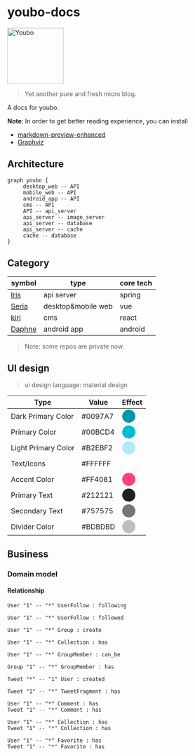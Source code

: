 # youbo-docs

<img src="https://github.com/happylrd/youbo-cms/blob/master/kiri/src/common/image/logo.png" width="128" style="max-width:100%;" alt="Youbo">

> Yet another pure and fresh micro blog.

A docs for youbo.

**Note**: In order to get better reading experience, you can install
- [markdown-preview-enhanced](https://github.com/shd101wyy/markdown-preview-enhanced)
- [Graphviz](http://www.graphviz.org/)

## Architecture

```viz
graph youbo {
     desktop_web -- API
     mobile_web -- API
     android_app -- API
     cms -- API
     API -- api_server
     api_server -- image_server
     api_server -- database
     api_server -- cache
     cache -- database
}
```

## Category

symbol | type | core tech
------ | ---- | ---
[Iris](https://github.com/happylrd/youbo-api)   | api server | spring
[Seria](https://github.com/happylrd/youbo-desktop)  | desktop&mobile web | vue
[kiri](https://github.com/happylrd/youbo-cms)   | cms | react
[Daphne](https://github.com/happylrd/youbo-android) | android app | android

> Note: some repos are private now.

## UI design

> ui design language: material design

Type                 | Value    | Effect
----                 | -----    | ------
Dark Primary Color   | #0097A7  | <div style="width:30px;height:30px;border-radius:50%;background-color:#0097A7"></div>
Primary Color        | #00BCD4  | <div style="width:30px;height:30px;border-radius:50%;background-color:#00BCD4"></div>
Light Primary Color  | #B2EBF2  | <div style="width:30px;height:30px;border-radius:50%;background-color:#B2EBF2"></div>
Text/Icons           | #FFFFFF  | <div style="width:30px;height:30px;border-radius:50%;background-color:#FFFFFF"></div>
Accent Color         | #FF4081  | <div style="width:30px;height:30px;border-radius:50%;background-color:#FF4081"></div>
Primary Text         | #212121  | <div style="width:30px;height:30px;border-radius:50%;background-color:#212121"></div>
Secondary Text       | #757575  | <div style="width:30px;height:30px;border-radius:50%;background-color:#757575"></div>
Divider Color        | #BDBDBD  | <div style="width:30px;height:30px;border-radius:50%;background-color:#BDBDBD"></div>


## Business

### Domain model

#### Relationship

```puml
User "1" -- "*" UserFollow : following

User "1" -- "*" UserFollow : followed

User "1" -- "*" Group : create

User "1" -- "*" Collection : has

User "1" -- "*" GroupMember : can_be

Group "1" -- "*" GroupMember : has

Tweet "*" -- "1" User : created

Tweet "1" -- "*" TweetFragment : has

User "1" -- "*" Comment : has
Tweet "1" -- "*" Comment : has

User "1" -- "*" Collection : has
Tweet "1" -- "*" Collection : has

User "1" -- "*" Favorite : has
Tweet "1" -- "*" Favorite : has
```
